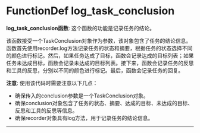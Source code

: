 # FunctionDef log_task_conclusion
**log_task_conclusion函数**: 这个函数的功能是记录任务的结论。

该函数接受一个TaskConclusion对象作为参数，该对象包含了任务的结论信息。函数首先使用recorder.log方法记录任务的状态和摘要，根据任务的状态选择不同的颜色进行标记。然后，如果任务达成了目标，函数会记录达成的目标列表；如果任务未达成目标，函数会记录未达成的目标列表。接下来，函数会记录任务的反思和工具的反思，分别以不同的颜色进行标记。最后，函数会记录任务的回复。

**注意**: 使用该代码时需要注意以下几点：
- 确保传入的conclusion参数是一个TaskConclusion对象。
- 确保conclusion对象包含了任务的状态、摘要、达成的目标、未达成的目标、反思和工具的反思等信息。
- 确保recorder对象具有log方法，用于记录任务的结论信息。
***
